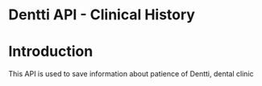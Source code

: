 # Dentti API - Clinical History

# Introduction 

This API is used to save information about patience of Dentti, dental clinic 
